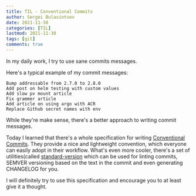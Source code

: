 ```yaml
---
title: TIL - Conventional Commits
author: Sergei Bulavintsev
date: 2021-11-30
categories: [TIL]
lastmod: 2021-11-30
tags: [git]
comments: true
---
```


In my daily work, I try to use sane commits messages. 

Here's a typical example of my commit messages:

```text
Bump addressable from 2.7.0 to 2.8.0
Add post on helm testing with custom values
Add slow pv mount article
Fix grammer article
Add article on using argo with ACR
Replace Github secret names with env
```

While they're make sense, there's a better approach to writing commit messages.

Today I learned that there's a whole specification for writing [Conventional
Commits](https://www.conventionalcommits.org/en/v1.0.0/). They provide a nice
and lightweight convention, which everyone can easily adopt in their workflow.
What's even more cooler, there's a set of utilities(called
[standard-version](https://github.com/conventional-changelog/standard-version)
which can be used for linting commits, SEMVER versioning based on the text in
the commit and even generating CHANGELOG for you.

I will definitely try to use this specification and encourage you to at least
give it a thought.
